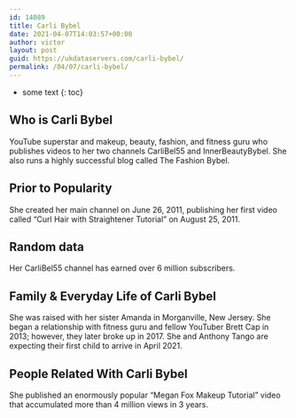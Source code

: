 ```yaml
---
id: 14089
title: Carli Bybel
date: 2021-04-07T14:03:57+00:00
author: victor
layout: post
guid: https://ukdataservers.com/carli-bybel/
permalink: /04/07/carli-bybel/
---
```


* some text
{: toc}


## Who is Carli Bybel



YouTube superstar and makeup, beauty, fashion, and fitness guru who publishes videos to her two channels CarliBel55 and InnerBeautyBybel. She also runs a highly successful blog called The Fashion Bybel.

                
                
                
## Prior to Popularity



She created her main channel on June 26, 2011, publishing her first video called &#8220;Curl Hair with Straightener Tutorial&#8221; on August 25, 2011.

                
                
                
## Random data



Her CarliBel55 channel has earned over 6 million subscribers.

                
                
                
## Family & Everyday Life of Carli Bybel



She was raised with her sister Amanda in Morganville, New Jersey. She began a relationship with fitness guru and fellow YouTuber Brett Cap in 2013; however, they later broke up in 2017. She and Anthony Tango are expecting their first child to arrive in April 2021.

                
                
                
## People Related With Carli Bybel



She published an enormously popular &#8220;Megan Fox Makeup Tutorial&#8221; video that accumulated more than 4 million views in 3 years.

                
              
            
          
          
          